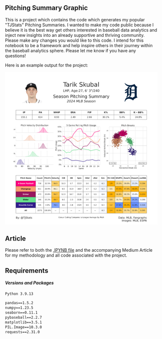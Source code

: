 ## Pitching Summary Graphic

This is a project which contains the code which generates my popular "TJStats" Pitching Summaries.
I wanted to make my code public because I believe it is the best way get others interested in baseball data analytics and inject new insights into an already supportive and thriving community.
Please make any changes you would like to this code. I intend for this notebook to be a framework and help inspire others in their journey within the baseball analytics sphere.
Please let me know if you have any questions!

Here is an example output for the project:

![alt text](images/output.png)

## Article
Please refer to both the [.IPYNB file](https://github.com/tnestico/pitching_summary/blob/main/pitcher_summary.ipynb) and the accompanying Medium Article  for my methodology and all code associated with the project.

## Requirements
#### *Versions and Packages*
```
Python 3.9.13
```
```
pandas==1.5.2
numpy==1.23.5
seaborn==0.11.1
pybaseball==2.2.7
matplotlib==3.5.1
PIL.Image==10.3.0
requests==2.31.0
```


